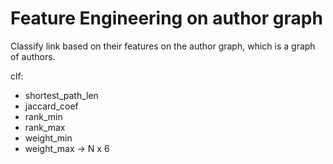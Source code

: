# Feature Engineering on author graph

Classify link based on their features on the author graph, which is a graph of authors.

clf:
- shortest_path_len
- jaccard_coef
- rank_min
- rank_max
- weight_min
- weight_max -> N x 6